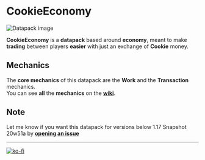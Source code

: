 # CookieEconomy

![Datapack image](https://github.com/El-Kavio/CookieEconomy/assets/140896938/7f99a134-4b16-4700-bb9c-6aa80a2d4bb1)

**CookieEconomy** is a **datapack** based around **economy**, meant to make **trading** between players **easier** with just an exchange of **Cookie** money.

## Mechanics

The **core mechanics** of this datapack are the **Work** and the **Transaction** mechanics.<br>
You can see **all** the **mechanics** on the **[wiki](https://github.com/El-Kavio/CookieEconomy/wiki)**.

## Note

Let me know if you want this datapack for versions below 1.17 Snapshot 20w51a by **<a href="https://github.com/El-Kavio/CookieEconomy/issues" target="_blank">opening an issue**

---

[![ko-fi](https://ko-fi.com/img/githubbutton_sm.svg)](https://ko-fi.com/kavio)
